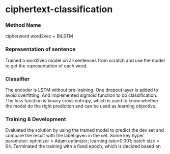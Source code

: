 # ciphertext-classification

### Method Name ###
cipherword word2vec + BiLSTM

### Representation of sentence ###
Trained a word2vec model on all sentences from scratch and use the model to get the representation of each word.

### Classifier ###
The encoder is LSTM without pre-training. One dropout layer is added to avoid overfitting. And implemented sigmoid function to do classification. The loss function is binary cross entropy, which is used to know whether the model do the right prediction and can be used as learning objective.


### Training & Development ###
Evaluated the solution by using the trained model to predict the dev set and compare the result with the label given in the set. Some key hyper parameter: optimizer = Adam optimizer; learning rate=0.001; batch size = 64. Terminated the training with a fixed epoch, which is decided based on 